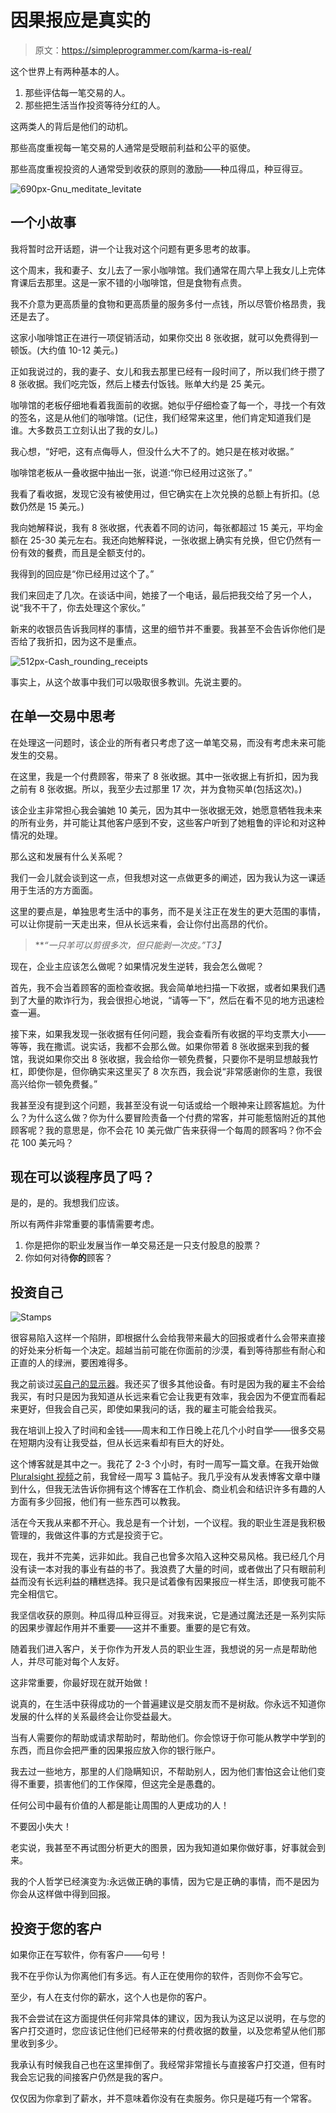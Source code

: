 # 因果报应是真实的

> 原文：<https://simpleprogrammer.com/karma-is-real/>

这个世界上有两种基本的人。

1.  那些评估每一笔交易的人。
2.  那些把生活当作投资等待分红的人。

这两类人的背后是他们的动机。

那些高度重视每一笔交易的人通常是受眼前利益和公平的驱使。

那些高度重视投资的人通常受到收获的原则的激励——种瓜得瓜，种豆得豆。



![690px-Gnu_meditate_levitate](img/269528ca0d12036c7e5341c77ed3511b.png "690px-Gnu_meditate_levitate")



## 一个小故事

我将暂时岔开话题，讲一个让我对这个问题有更多思考的故事。

这个周末，我和妻子、女儿去了一家小咖啡馆。我们通常在周六早上我女儿上完体育课后去那里。这是一家不错的小咖啡馆，但是食物有点贵。

我不介意为更高质量的食物和更高质量的服务多付一点钱，所以尽管价格昂贵，我还是去了。

这家小咖啡馆正在进行一项促销活动，如果你交出 8 张收据，就可以免费得到一顿饭。(大约值 10-12 美元。)

正如我说过的，我的妻子、女儿和我去那里已经有一段时间了，所以我们终于攒了 8 张收据。我们吃完饭，然后上楼去付饭钱。账单大约是 25 美元。

咖啡馆的老板仔细地看着我面前的收据。她似乎仔细检查了每一个，寻找一个有效的签名，这是从他们的咖啡馆。(记住，我们经常来这里，他们肯定知道我们是谁。大多数员工立刻认出了我的女儿。)

我心想，“好吧，这有点侮辱人，但没什么大不了的。她只是在核对收据。”

咖啡馆老板从一叠收据中抽出一张，说道:“你已经用过这张了。”

我看了看收据，发现它没有被使用过，但它确实在上次兑换的总额上有折扣。(总数仍然是 15 美元。)

我向她解释说，我有 8 张收据，代表着不同的访问，每张都超过 15 美元，平均金额在 25-30 美元左右。我还向她解释说，一张收据上确实有兑换，但它仍然有一份有效的餐费，而且是全额支付的。

我得到的回应是“你已经用过这个了。”

我们来回走了几次。在谈话中间，她接了一个电话，最后把我交给了另一个人，说“我不干了，你去处理这个家伙。”

新来的收银员告诉我同样的事情，这里的细节并不重要。我甚至不会告诉你他们是否给了我折扣，因为这不是重点。



![512px-Cash_rounding_receipts](img/87146e8294d1f8045265e8d0a5e9b500.png "512px-Cash_rounding_receipts")



事实上，从这个故事中我们可以吸取很多教训。先说主要的。

## 在单一交易中思考

在处理这一问题时，该企业的所有者只考虑了这一单笔交易，而没有考虑未来可能发生的交易。

在这里，我是一个付费顾客，带来了 8 张收据。其中一张收据上有折扣，因为我之前有 8 张收据。所以，我至少去过那里 17 次，并为食物买单(包括这次)。)

该企业主非常担心我会骗她 10 美元，因为其中一张收据无效，她愿意牺牲我未来的所有业务，并可能让其他客户感到不安，这些客户听到了她粗鲁的评论和对这种情况的处理。

那么这和发展有什么关系呢？

我们一会儿就会谈到这一点，但我想对这一点做更多的阐述，因为我认为这一课适用于生活的方方面面。

这里的要点是，单独思考生活中的事务，而不是关注正在发生的更大范围的事情，可以让你提前一天走出来，但从长远来看，会让你付出高昂的代价。

> ***“一只羊可以剪很多次，但只能剥一次皮。”*T3】**

现在，企业主应该怎么做呢？如果情况发生逆转，我会怎么做呢？

首先，我不会当着顾客的面检查收据。我会简单地扫描一下收据，或者如果我们遇到了大量的欺诈行为，我会很担心地说，“请等一下”，然后在看不见的地方迅速检查一遍。

接下来，如果我发现一张收据有任何问题，我会查看所有收据的平均支票大小——等等，我在撒谎。说实话，我都不会那么做。如果你带着 8 张收据来到我的餐馆，我说如果你交出 8 张收据，我会给你一顿免费餐，只要你不是明显想敲我竹杠，即使你是，但你确实来这里买了 8 次东西，我会说“非常感谢你的生意，我很高兴给你一顿免费餐。”

我甚至没有提到这个问题，我甚至没有说一句话或给一个眼神来让顾客尴尬。为什么？为什么这么做？你为什么要冒险责备一个付费的常客，并可能惹恼附近的其他顾客呢？我的意思是，你不会花 10 美元做广告来获得一个每周的顾客吗？你不会花 100 美元吗？

## 现在可以谈程序员了吗？

是的，是的。我想我们应该。

所以有两件非常重要的事情需要考虑。

1.  你是把你的职业发展当作一单交易还是一只支付股息的股票？
2.  你如何对待**你的**顾客？

## 投资自己



![Stamps](img/fa070bf35ea9f8d6a356d68893422a64.png "Stamps")



很容易陷入这样一个陷阱，即根据什么会给我带来最大的回报或者什么会带来直接的好处来分析每一个决定。超越当前可能在你面前的沙漠，看到等待那些有耐心和正直的人的绿洲，要困难得多。

我之前谈过[买自己的显示器](https://simpleprogrammer.com/2010/01/20/199/)。我还买了很多其他设备。有时是因为我的雇主不会给我买，有时只是因为我知道从长远来看它会让我更有效率，我会因为不便宜而看起来更好，但我会自己买，即使如果我问的话，我的雇主可能会给我买。

我在培训上投入了时间和金钱——周末和工作日晚上花几个小时自学——很多交易在短期内没有让我受益，但从长远来看却有巨大的好处。

这个博客就是其中之一。我花了 2-3 个小时，有时一周写一篇文章。在我开始做 [Pluralsight 视频](https://simpleprogrammer.com/pluralsight)之前，我曾经一周写 3 篇帖子。我几乎没有从发表博客文章中赚到什么，但我无法告诉你拥有这个博客在工作机会、商业机会和结识许多有趣的人方面有多少回报，他们有一些东西可以教我。

活在今天我从来都不开心。我总是有一个计划，一个议程。我的职业生涯是我积极管理的，我做这件事的方式是投资于它。

现在，我并不完美，远非如此。我自己也曾多次陷入这种交易风格。我已经几个月没有读一本对我的事业有益的书了。我浪费了大量的时间，或者做出了只有眼前利益而没有长远利益的糟糕选择。我只是试着像有因果报应一样生活，即使我可能不完全相信它。

我坚信收获的原则。种瓜得瓜种豆得豆。对我来说，它是通过魔法还是一系列实际的因果步骤起作用并不重要——这并不重要。重要的是它有效。

随着我们进入客户，关于你作为开发人员的职业生涯，我想说的另一点是帮助他人，并尽可能对每个人友好。

这非常重要，你最好现在就开始做！

说真的，在生活中获得成功的一个普遍建议是交朋友而不是树敌。你永远不知道你发展的什么样的关系最终会让你受益最大。

当有人需要你的帮助或请求帮助时，帮助他们。你会惊讶于你可能从教学中学到的东西，而且你会把严重的因果报应放入你的银行账户。

我去过一些地方，那里的人们隐瞒知识，不帮助别人，因为他们害怕这会让他们变得不重要，损害他们的工作保障，但这完全是愚蠢的。

任何公司中最有价值的人都是能让周围的人更成功的人！

不要因小失大！

老实说，我甚至不再试图分析更大的图景，因为我知道如果你做好事，好事就会到来。

我的个人哲学已经演变为:永远做正确的事情，因为它是正确的事情，而不是因为你会从这样做中得到回报。

## 投资于您的客户

如果你正在写软件，你有客户——句号！

我不在乎你认为你离他们有多远。有人正在使用你的软件，否则你不会写它。

至少，有人在支付你的薪水，这个人也是你的客户。

我不会尝试在这方面提供任何非常具体的建议，因为我认为这足以说明，在与您的客户打交道时，您应该记住他们已经带来的付费收据的数量，以及您希望从他们那里收到多少。

我承认有时候我自己也在这里摔倒了。我经常非常擅长与直接客户打交道，但有时我会忘记我的间接客户仍然是我的客户。

仅仅因为你拿到了薪水，并不意味着你没有在卖服务。你只是碰巧有一个常客。